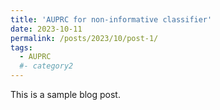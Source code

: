 ```yaml
---
title: 'AUPRC for non-informative classifier'
date: 2023-10-11
permalink: /posts/2023/10/post-1/
tags:
  - AUPRC
  #- category2
---
```


This is a sample blog post. 

